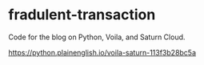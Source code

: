 # fradulent-transaction

Code for the blog on Python, Voila, and Saturn Cloud.

https://python.plainenglish.io/voila-saturn-113f3b28bc5a

